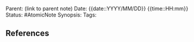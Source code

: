 Parent: (link to parent note)
Date: {{date::YYYY/MM/DD}} {{time::HH:mm}}
Status: #AtomicNote
Synopsis: 
Tags:

## References
